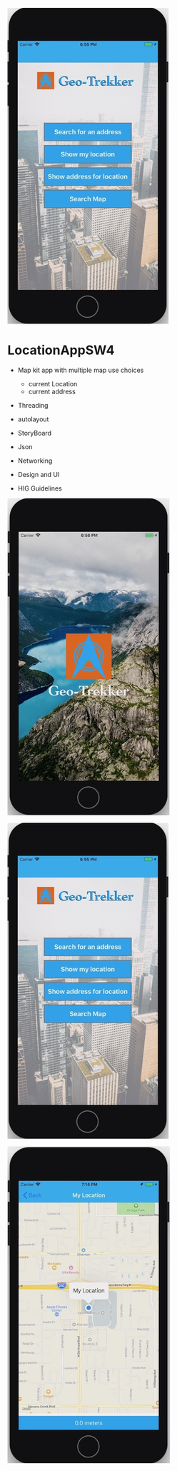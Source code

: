 

![](GeoTrekkerHome.jpg)

# LocationAppSW4
- Map kit app with multiple map use choices
    - current Location
    - current address
    
- Threading
- autolayout
- StoryBoard 
- Json
- Networking
- Design and UI
- HIG Guidelines



![](GeoTrekkerLaunch.jpg)


![](GeoTrekkerHome.jpg)


![](GeoTrekkerMap.jpg)
